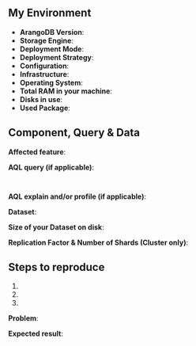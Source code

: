 ## My Environment

* __ArangoDB Version__:        <!-- e.g. 3.9.2 or self-compiled devel branch -->
* __Storage Engine__:             <!-- MMFiles / RocksDB -->
* __Deployment Mode__:       <!-- Single Server | Leader/Follower ("Master/Slave") | Active Failover | Cluster | DC2DC -->
* __Deployment Strategy__:   <!-- Manual Start | Manual Start in Docker | ArangoDB Starter | ArangoDB Starter in Docker | Kubernetes -->
* __Configuration__:               <!-- cluster setup details, notable server settings, etc. -->
* __Infrastructure__:               <!-- AWS | Azure | ... | own -->
* __Operating System__:        <!-- Ubuntu 20.04 | Windows 10 | MacOS 10.13.4 | ... -->
* __Total RAM in your machine__:        <!-- e.g. 32Gb. If more machines are in use, provide info for each of your machines -->
* __Disks in use__:        <!-- SSD | HDD. If more machines are in use, provide info for each of your machines -->
* __Used Package__:              <!-- Debian or Ubuntu .deb | SUSE or RedHat .rpm | Docker - official Docker library | other -->

## Component, Query & Data

__Affected feature__:
<!-- e.g. Installation | Foxx | AQL query using web interface | arangosh | with driver | ... -->


__AQL query (if applicable)__:
```


```
__AQL explain and/or profile (if applicable)__:
<!-- output of  db._explain("<my aql query>")  or  db._profileQuery("<my aql query>") -->


__Dataset__:
<!-- description, or if possible, share an example dataset to reproduce the issue either as Gist with an arangodump, or an arangosh script with db.collection.save({my: "values"}) statements -->


__Size of your Dataset on disk__:
<!-- size of your dataset on disk-->


__Replication Factor & Number of Shards (Cluster only)__:
<!-- please list these settings for each collection in question -->


## Steps to reproduce

1. 
2. 
3. 

__Problem__:


__Expected result__:

